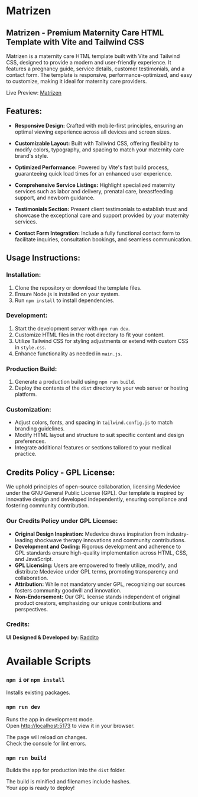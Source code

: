 # Matrizen

## Matrizen - Premium Maternity Care HTML Template with Vite and Tailwind CSS

Matrizen is a maternity care HTML template built with Vite and Tailwind CSS, designed to provide a modern and user-friendly experience. It features a pregnancy guide, service details, customer testimonials, and a contact form. The template is responsive, performance-optimized, and easy to customize, making it ideal for maternity care providers.

Live Preview: [Matrizen](https://matrizen.netlify.app/)

## Features:

- **Responsive Design:** Crafted with mobile-first principles, ensuring an optimal viewing experience across all devices and screen sizes.

- **Customizable Layout:** Built with Tailwind CSS, offering flexibility to modify colors, typography, and spacing to match your maternity care brand's style.

- **Optimized Performance:** Powered by Vite's fast build process, guaranteeing quick load times for an enhanced user experience.

- **Comprehensive Service Listings:** Highlight specialized maternity services such as labor and delivery, prenatal care, breastfeeding support, and newborn guidance.

- **Testimonials Section:** Present client testimonials to establish trust and showcase the exceptional care and support provided by your maternity services.

- **Contact Form Integration:** Include a fully functional contact form to facilitate inquiries, consultation bookings, and seamless communication.

## Usage Instructions:

### Installation:

1. Clone the repository or download the template files.
2. Ensure Node.js is installed on your system.
3. Run `npm install` to install dependencies.

### Development:

1. Start the development server with `npm run dev`.
2. Customize HTML files in the root directory to fit your content.
3. Utilize Tailwind CSS for styling adjustments or extend with custom CSS in `style.css`.
4. Enhance functionality as needed in `main.js`.

### Production Build:

1. Generate a production build using `npm run build`.
2. Deploy the contents of the `dist` directory to your web server or hosting platform.

### Customization:

- Adjust colors, fonts, and spacing in `tailwind.config.js` to match branding guidelines.
- Modify HTML layout and structure to suit specific content and design preferences.
- Integrate additional features or sections tailored to your medical practice.

## Credits Policy - GPL License:

We uphold principles of open-source collaboration, licensing Medevice under the GNU General Public License (GPL). Our template is inspired by innovative design and developed independently, ensuring compliance and fostering community contribution.

### Our Credits Policy under GPL License:

- **Original Design Inspiration:** Medevice draws inspiration from industry-leading shockwave therapy innovations and community contributions.
- **Development and Coding:** Rigorous development and adherence to GPL standards ensure high-quality implementation across HTML, CSS, and JavaScript.
- **GPL Licensing:** Users are empowered to freely utilize, modify, and distribute Medevice under GPL terms, promoting transparency and collaboration.
- **Attribution:** While not mandatory under GPL, recognizing our sources fosters community goodwill and innovation.
- **Non-Endorsement:** Our GPL license stands independent of original product creators, emphasizing our unique contributions and perspectives.

### Credits:

**UI Designed & Developed by:** [Raddito](https://raddito.com/)

# Available Scripts

### `npm i` or `npm install`

Installs existing packages.

### `npm run dev`

Runs the app in development mode.\
Open [http://localhost:5173](http://localhost:5173) to view it in your browser.

The page will reload on changes.\
Check the console for lint errors.

### `npm run build`

Builds the app for production into the `dist` folder.

The build is minified and filenames include hashes.\
Your app is ready to deploy!
